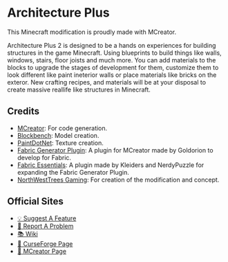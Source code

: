 # Architecture Plus
This Minecraft modification is proudly made with MCreator.

Architecture Plus 2 is designed to be a hands on experiences for building structures in the game Minecraft. Using blueprints to build things like walls, windows, stairs, floor joists and much more. You can add materials to the blocks to upgrade the stages of development for them, customize them to look different like paint ineterior walls or place materials like bricks on the exteror. New crafting recipes, and materials will be at your disposal to create massive reallife like structures in Minecraft.

## Credits
- [MCreator](https://mcreator.net/): For code generation.
- [Blockbench](https://www.blockbench.net/): Model creation.
- [PaintDotNet](https://www.getpaint.net/): Texture creation.
- [Fabric Generator Plugin](https://mcreator.net/plugin/64512/mcreator-fabric-generator): A plugin for MCreator made by Goldorion to develop for Fabric.
- [Fabric Essentials](https://mcreator.net/plugin/92672/fabric-essentials): A plugin made by Kleiders and NerdyPuzzle for expanding the Fabric Generator Plugin.
- [NorthWestTrees Gaming](https://www.youtube.com/@NorthWestTreesGaming): For creation of the modification and concept.

## Official Sites
- [💡 Suggest A Feature](https://github.com/northwesttrees-gaming/Architecture-Plus/issues/new?assignees=&labels=Feature&template=feature_request.md&title=%5BFEATURE%5D)
- [🐞 Report A Problem](https://github.com/northwesttrees-gaming/Architecture-Plus/issues/new?assignees=&labels=Bug&template=bug_report.md&title=%5BBUG%5Dhttps://github.com/northwesttrees-gaming/Architecture-Plus/issues/new?assignees=&labels=Feature&template=feature_request.md&title=%5BFEATURE%5D)
- [📚 Wiki](https://github.com/northwesttrees-gaming/Architecture-Plus/wiki)
- [🔗 CurseForge Page](https://www.curseforge.com/minecraft/mc-mods/architecture-plus)
- [🔗 MCreator Page](https://mcreator.net/modification/65746/architecture-plus)
